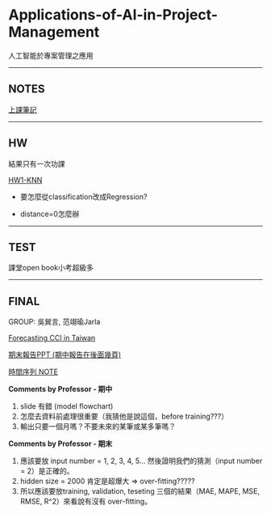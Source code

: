 # Applications-of-AI-in-Project-Management
人工智能於專案管理之應用

---

## NOTES

[上課筆記](https://why1024.notion.site/f22a9c65eaf7433c9cf08aecd8976dbf?pvs=4)

---

## HW

結果只有一次功課

[HW1-KNN](https://github.com/WHY210/Applications-of-AI-in-Project-Management/blob/main/%5B%20HW01%5D%20KNN_Regression.ipynb)

  - 要怎麼從classification改成Regression?  

  - distance=0怎麼辦

---

## TEST

課堂open book小考超級多

---

## FINAL

GROUP: 吳巽言, 范翊瑜Jarla

[Forecasting CCI in Taiwan](https://github.com/WHY210/Applications-of-AI-in-Project-Management/blob/main/%5B%20FINAL%20%5D%20Forecasting%20CCI%20in%20Taiwan.ipynb.ipynb)  

[期末報告PPT (期中報告在後面幾頁)](https://docs.google.com/presentation/d/1PgMIFw71Sz8tsB4q_KQkdoG4eABM-teLpmqktEwvjUM/edit?usp=sharing)

[時間序列 NOTE ](https://hackmd.io/@a111T6yjQ1i63-6PKIa5CQ/HkKtVXnLT)

 

**Comments by Professor - 期中**
1. slide 有錯 (model flowchart)
2. 怎麼去資料前處理很重要（我猜他是說這個，before training???）
3. 輸出只要一個月嗎？不要未來的某筆或某多筆嗎？

**Comments by Professor - 期末** 
1. 應該要放 input number = 1, 2, 3, 4, 5... 然後證明我們的猜測（input number = 2）是正確的。
2. hidden size = 2000 肯定是超爆大 => over-fitting?????
3. 所以應該要放training, validation, teseting 三個的結果（MAE, MAPE, MSE, RMSE, R^2）來看說有沒有 over-fitting。
